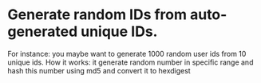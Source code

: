 #  Generate random IDs from auto-generated unique IDs.
For instance: you maybe want to generate 1000 random user ids from 10 unique ids.
How it works: it generate random number in specific range and hash this number using md5 and convert it to hexdigest
